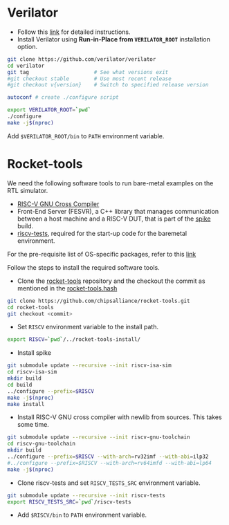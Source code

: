Verilator
=================
* Follow this [link](https://verilator.org/guide/latest/install.html) for detailed instructions.
* Install Verilator using **Run-in-Place from `VERILATOR_ROOT`** installation option.

```sh
git clone https://github.com/verilator/verilator 
cd verilator
git tag                     # See what versions exit
#git checkout stable        # Use most recent release
#git checkout v{version}    # Switch to specified release version

autoconf # create ./configure script

export VERILATOR_ROOT=`pwd`
./configure
make -j$(nproc)
```
Add `$VERILATOR_ROOT/bin` to `PATH` environment variable.

Rocket-tools
==============================
We need the following software tools to run bare-metal examples on the RTL simulator. 
* [RISC-V GNU Cross Compiler](https://github.com/riscv-collab/riscv-gnu-toolchain.git)
* Front-End Server (FESVR), a C++ library that manages communication between a host machine and a RISC-V DUT, that is part of the [spike](https://github.com/riscv-software-src/riscv-isa-sim.git) build.
* [riscv-tests](https://github.com/riscv-software-src/riscv-tests.git), required for the start-up code for the baremetal environment.


For the pre-requisite list of OS-specific packages, refer to this [link](https://github.com/chipsalliance/rocket-tools/blob/ca6dc52742914ab5f9b7fd1444fa0ffbae9aa631/README.md?plain=1#L29-L36)

Follow the steps to install the required software tools.

* Clone the [rocket-tools](https://github.com/chipsalliance/rocket-tools.git) repository and the checkout the commit as mentioned in the [rocket-tools.hash](./../rocket-tools.hash)

```sh
git clone https://github.com/chipsalliance/rocket-tools.git
cd rocket-tools
git checkout <commit>
```

* Set `RISCV` environment variable to the install path.
```sh
export RISCV=`pwd`/../rocket-tools-install/
```

* Install spike
```sh
git submodule update --recursive --init riscv-isa-sim
cd riscv-isa-sim
mkdir build
cd build
../configure --prefix=$RISCV
make -j$(nproc)
make install
```

* Install RISC-V GNU cross compiler with newlib from sources. This takes some time.
```sh
git submodule update --recursive --init riscv-gnu-toolchain
cd riscv-gnu-toolchain
mkdir build
../configure --prefix=$RISCV --with-arch=rv32imf --with-abi=ilp32
#../configure --prefix=$RISCV --with-arch=rv64imfd --with-abi=lp64
make -j$(nproc)
```

* Clone riscv-tests and set `RISCV_TESTS_SRC` environment variable.
```sh
git submodule update --recursive --init riscv-tests
export RISCV_TESTS_SRC=`pwd`/riscv-tests
```

* Add `$RISCV/bin` to `PATH` environment variable.

<!---
Crosstool-NG (alternative method)
===================================
This is alternative to build from sources as shown in [Rocket-Tools](#rocket-tools).
Use [crosstool-ng](https://crosstool-ng.github.io/) to build RISC-V cross compiler.

Steps to install **crosstool-ng** 
```sh
git clone https://github.com/crosstool-ng/crosstool-ng
cd crosstool-ng
./bootstrap
./configure --prefix=`pwd`/build
make
make install
```
Find **`ct-ng`** at `crosstool-ng/build/bin/` directory.

* Use [riscv64-unknown-elf-ct-ng.config](./riscv64-unknown-elf-ct-ng.config) file to build the cross compiler. 
* It is assumed that `RISCVCC` environment variable is set to the RISC-V GCC cross compiler install path. 
* The `ct-ng` will install riscv-gnu-toolchain package at `$RISCVCC/riscv64-unknown-elf/` directory.


Steps to build the cross compiler
```sh
mv riscv64-unknown-elf-ct-ng.config .config
unset LD_LIBRARY_PATH
./ct-ng build
```

Add `$RISCV/riscv64-unknown-elf/bin` to `PATH` environment variable.
-->
